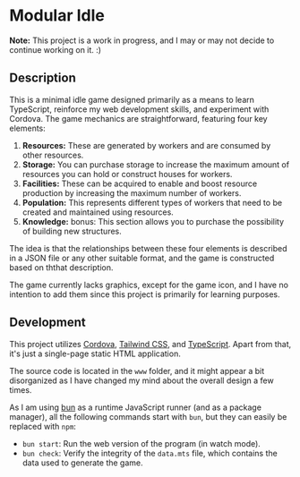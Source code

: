 # Modular Idle

**Note:** This project is a work in progress, and I may or may not decide to continue working on it. :)

## Description

This is a minimal idle game designed primarily as a means to learn TypeScript, reinforce my web development skills, and experiment with Cordova. The game mechanics are straightforward, featuring four key elements:

1. **Resources:** These are generated by workers and are consumed by other resources.
2. **Storage:** You can purchase storage to increase the maximum amount of resources you can hold or construct houses for workers.
3. **Facilities:** These can be acquired to enable and boost resource production by increasing the maximum number of workers.
4. **Population:** This represents different types of workers that need to be created and maintained using resources.
5. **Knowledge:** bonus: This section allows you to purchase the possibility of building new structures.

The idea is that the relationships between these four elements is described in a JSON file or any other suitable format, and the game is constructed based on ththat description.

The game currently lacks graphics, except for the game icon, and I have no intention to add them since this project is primarily for learning purposes.

## Development

This project utilizes [Cordova](https://cordova.apache.org/docs/en/latest/), [Tailwind CSS](https://tailwindcss.com/), and [TypeScript](https://www.typescriptlang.org/). Apart from that, it's just a single-page static HTML application.

The source code is located in the `www` folder, and it might appear a bit disorganized as I have changed my mind about the overall design a few times.

As I am using [bun](https://bun.sh/) as a runtime JavaScript runner (and as a package manager), all the following commands start with `bun`, but they can easily be replaced with `npm`:

- `bun start`: Run the web version of the program (in watch mode).
- `bun check`: Verify the integrity of the `data.mts` file, which contains the data used to generate the game.


